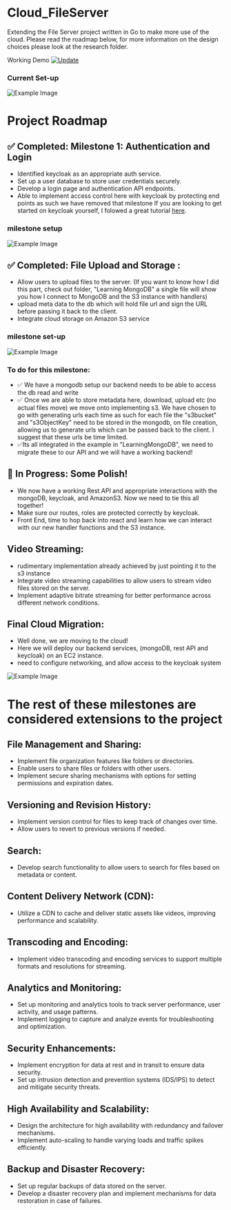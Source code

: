 # Cloud_FileServer
Extending the File Server project written in Go to make more use of the cloud. Please read the roadmap below, for more information on the design choices please look at the research folder. 

Working Demo
[![Update](./frontend/public/Tutorial.png)](https://youtu.be/Kn3tBEmM54s)

### Current Set-up
![Example Image](research/images/file-storage.png)

# Project Roadmap

## ✅ Completed: Milestone 1: Authentication and Login

- Identified keycloak as an appropriate auth service. 
- Set up a user database to store user credentials securely.
- Develop a login page and authentication API endpoints.
- Able to implement access control here with keycloak by protecting end points as such we have removed that milestone
If you are looking to get started on keycloak yourself, I folowed a great tutorial [here](https://www.youtube.com/watch?v=1u8GlfKyB_Q&t=810s).

### milestone setup

![Example Image](research/images/auth-login.png)


## ✅ Completed:  File Upload and Storage :

- Allow users to upload files to the server. (If you want to know how I did this part, check out folder, "Learning MongoDB" a single file will show you how I connect to MongoDB and the S3 instance with handlers)
- upload meta data to the db which will hold file url and sign the URL before passing it back to the client.
- Integrate cloud storage on Amazon S3 service 

### milestone set-up

![Example Image](research/images/file-storage.png)

### To do for this milestone:
- ✅ We have a mongodb setup our backend needs to be able to access the db read and write
- ✅ Once we are able to store metadata here, download, upload etc (no actual files move) we move onto implementing s3. We have chosen to go with generating urls each time 
as such for each file the "s3bucket" and "s3ObjectKey" need to be stored in the mongodb, on file creation, allowing us to generate urls which can be passed back to the client.
I suggest that these urls be time limited.
- ✅Its all integrated in the example in "LearningMongoDB", we need to migrate these to our API and we will have a working backend! 

## 🚀 In Progress: Some Polish!

- We now have a working Rest API and appropriate interactions with the mongoDB, keycloak, and AmazonS3. Now we need to tie this all together!
- Make sure our routes, roles are protected correctly by keycloak.
- Front End, time to hop back into react and learn how we can interact with our new handler functions and the S3 instance.

## Video Streaming:
- rudimentary implementation already achieved by just pointing it to the s3 instance
- Integrate video streaming capabilities to allow users to stream video files stored on the server.
- Implement adaptive bitrate streaming for better performance across different network conditions.

## Final Cloud Migration:
- Well done, we are moving to the cloud!
- Here we will deploy our backend services, (mongoDB, rest API and keycloak) on an EC2 instance.
- need to configure networking, and allow access to the keycloak system 

![Example Image](research/images/Cloudify.png)

# The rest of these milestones are considered extensions to the project 

## File Management and Sharing:
- Implement file organization features like folders or directories.
- Enable users to share files or folders with other users.
- Implement secure sharing mechanisms with options for setting permissions and expiration dates.

## Versioning and Revision History:
- Implement version control for files to keep track of changes over time.
- Allow users to revert to previous versions if needed.

## Search:
- Develop search functionality to allow users to search for files based on metadata or content.

## Content Delivery Network (CDN):
- Utilize a CDN to cache and deliver static assets like videos, improving performance and scalability.

## Transcoding and Encoding:
- Implement video transcoding and encoding services to support multiple formats and resolutions for streaming.

## Analytics and Monitoring:
- Set up monitoring and analytics tools to track server performance, user activity, and usage patterns.
- Implement logging to capture and analyze events for troubleshooting and optimization.

## Security Enhancements:
- Implement encryption for data at rest and in transit to ensure data security.
- Set up intrusion detection and prevention systems (IDS/IPS) to detect and mitigate security threats.

## High Availability and Scalability:
- Design the architecture for high availability with redundancy and failover mechanisms.
- Implement auto-scaling to handle varying loads and traffic spikes efficiently.

## Backup and Disaster Recovery:
- Set up regular backups of data stored on the server.
- Develop a disaster recovery plan and implement mechanisms for data restoration in case of failures.
